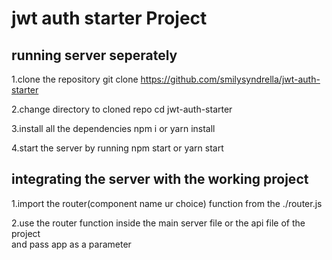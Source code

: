 # jwt auth starter Project

## running server seperately
1.clone the repository
git clone https://github.com/smilysyndrella/jwt-auth-starter

2.change directory to cloned repo
cd jwt-auth-starter

3.install all the dependencies
npm i or yarn install

4.start the server by running 
npm start or yarn start

## integrating the server with the working project
1.import the router(component name ur choice) function from the ./router.js

2.use the router function inside the main server file or the api file of the project<br/>
  and pass app as a parameter
  
